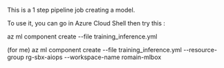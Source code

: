 This is a 1 step pipeline job creating a model. 

To use it, you can go in Azure Cloud Shell then try this :

az ml component create --file training_inference.yml





(for me) az ml component create --file training_inference.yml --resource-group rg-sbx-aiops --workspace-name romain-mlbox
